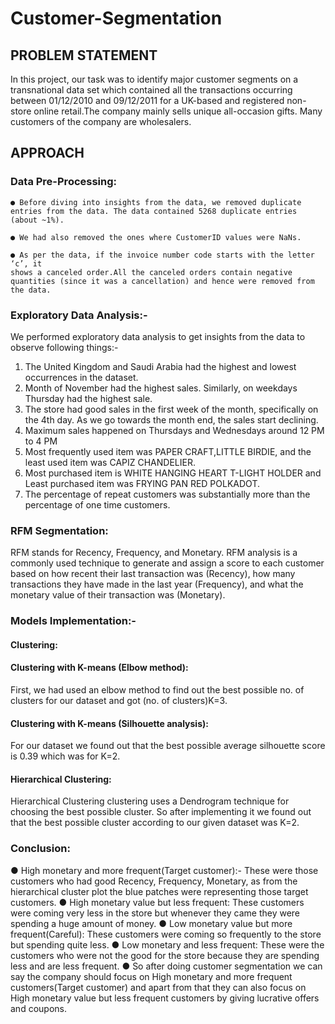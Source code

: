 # Customer-Segmentation

## PROBLEM STATEMENT

In this project, our task was to identify major customer segments on a
transnational data set which contained all the transactions occurring
between 01/12/2010 and 09/12/2011 for a UK-based and registered
non-store online retail.The company mainly sells unique all-occasion gifts.
Many customers of the company are wholesalers.

## APPROACH

### Data Pre-Processing:
    ● Before diving into insights from the data, we removed duplicate
    entries from the data. The data contained 5268 duplicate entries (about ~1%).

    ● We had also removed the ones where CustomerID values were NaNs.

    ● As per the data, if the invoice number code starts with the letter ‘c’, it
    shows a canceled order.All the canceled orders contain negative
    quantities (since it was a cancellation) and hence were removed from
    the data.

### Exploratory Data Analysis:-

We performed exploratory data analysis to get insights from the data to
observe following things:-
  1. The United Kingdom and Saudi Arabia had the highest and lowest
  occurrences in the dataset.
  2. Month of November had the highest sales. Similarly, on weekdays
  Thursday had the highest sale.
  3. The store had good sales in the first week of the month, specifically
  on the 4th day. As we go towards the month end, the sales start
  declining.
  4. Maximum sales happened on Thursdays and Wednesdays around 12
  PM to 4 PM
  5. Most frequently used item was PAPER CRAFT,LITTLE BIRDIE, and the
  least used item was CAPIZ CHANDELIER.
  6. Most purchased item is WHITE HANGING HEART T-LIGHT HOLDER
  and Least purchased item was FRYING PAN RED POLKADOT.
  7. The percentage of repeat customers was substantially more than the
  percentage of one time customers.
  
### RFM Segmentation:

RFM stands for Recency, Frequency, and Monetary. RFM analysis is a
commonly used technique to generate and assign a score to each
customer based on how recent their last transaction was (Recency), how
many transactions they have made in the last year (Frequency), and what
the monetary value of their transaction was (Monetary).

### Models Implementation:-

#### Clustering:

#### Clustering with K-means (Elbow method):
First, we had used an elbow method to find out the best
possible no. of clusters for our dataset and got (no. of
clusters)K=3.

#### Clustering with K-means (Silhouette analysis):
For our dataset we found out that the best possible average silhouette
score is 0.39 which was for K=2.

#### Hierarchical Clustering:
Hierarchical Clustering clustering uses a Dendrogram technique for
choosing the best possible cluster.
So after implementing it we found out that the best possible cluster
according to our given dataset was K=2.

### Conclusion:

  ● High monetary and more frequent(Target customer):- These
  were those customers who had good Recency, Frequency,
  Monetary, as from the hierarchical cluster plot the blue patches
  were representing those target customers.
  ● High monetary value but less frequent: These customers were
  coming very less in the store but whenever they came they were
  spending a huge amount of money.
  ● Low monetary value but more frequent(Careful): These
  customers were coming so frequently to the store but spending
  quite less.
  ● Low monetary and less frequent: These were the customers
  who were not the good for the store because they are spending
  less and are less frequent.
  ● So after doing customer segmentation we can say the company should
  focus on High monetary and more frequent customers(Target customer)
  and apart from that they can also focus on High monetary value but less
  frequent customers by giving lucrative offers and coupons.

